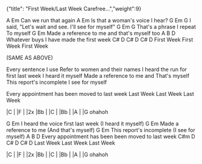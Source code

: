 {"title": "First Week/Last Week Carefree...","weight":9}

A                 Em
Can we run that again
A                         Em
Is that a woman's voice I hear?
G                       Em                   G
I said, "Let's wait and see.  I'll see for myself"
G                    Em             G
That's a phrase I repeat To myself
G                   Em
Made a reference to me and that's myself too
A             B                      D
Whatever buys I have made the first week
C#    D     C#   D     C#   D
First Week First Week First Week

(SAME AS ABOVE)

Every sentence I use
Refer to women and their names
I heard the run for first last week
I heard it myself
Made a reference to me and
That's myself
This report's incomplete
I see for myself

Every appointment has been moved to last week
Last Week
Last Week
Last Week

|C   |     |F   |    |2x
|Bb  |     |C   |    |Bb   |    |A   |   |G
ohahoh

G                             Em
I heard the voice first last week (I heard it myself)
G                   Em
Made a reference to me (And that's myself)
G                    Em
This report's incomplete (I see for myself)
A                 B                            D
Every appointment has been been moved to last week
C#m   D   C#    D    C#   D
Last Week Last Week Last Week

|C   |     |F   |    |2x
|Bb  |     |C   |    |Bb   |    |A   |   |G
ohahoh
